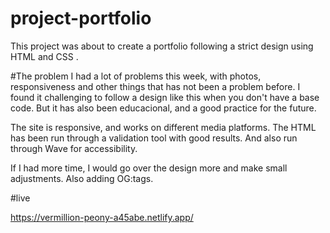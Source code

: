# project-portfolio

This project was about to create a portfolio following a strict design using HTML and CSS .

#The problem
I had a lot of problems this week, with photos, responsiveness and other things that has not been a problem before. I found it challenging to follow a design like this when you don't have a base code. But it has also been educacional, and a good practice for the future.

The site is responsive, and works on different media platforms. The HTML has been run through a validation tool with good results. And also run through Wave for accessibility.

If I had more time, I would go over the design more and make small adjustments. Also adding OG:tags.


#live

https://vermillion-peony-a45abe.netlify.app/
